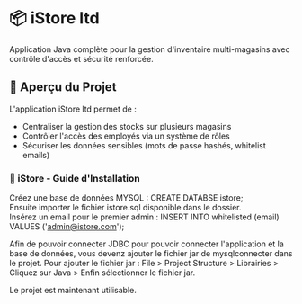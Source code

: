 # 📦 iStore ltd

Application Java complète pour la gestion d'inventaire multi-magasins avec contrôle d'accès et sécurité renforcée.

## 🌟 Aperçu du Projet
L'application iStore ltd permet de :  
- Centraliser la gestion des stocks sur plusieurs magasins  
- Contrôler l'accès des employés via un système de rôles  
- Sécuriser les données sensibles (mots de passe hashés, whitelist emails)  

### 🚀 iStore - Guide d'Installation
Créez une base de données MYSQL : CREATE DATABSE istore;  
Ensuite importer le fichier istore.sql disponible dans le dossier.  
Insérez un email pour le premier admin : INSERT INTO whitelisted (email) VALUES ('admin@istore.com');  

Afin de pouvoir connecter JDBC pour pouvoir connecter l'application et la base de données, vous devenz ajouter le fichier jar de mysqlconnecter dans le projet. Pour ajouter le fichier jar : File > Project Structure > Librairies > Cliquez sur Java > Enfin sélectionner le fichier jar.  

Le projet est maintenant utilisable.


